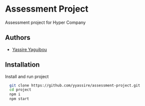 
# Assessment Project

 Assessment project for Hyper Company


## Authors

- [Yassire Yaguibou](https://incandescent-scone-46a97b.netlify.app/)


## Installation

Install and run project 

```bash
  git clone https://github.com/yyassire/assessment-project.git
  cd project
  npm i
  npm start
 
```
